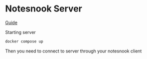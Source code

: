 # Notesnook Server

[Guide](https://documentation.dotrepo.duckdns.org/blog/notesnook-readme)

Starting server

```bash
docker compose up
```

Then you need to connect to server through your notesnook client
